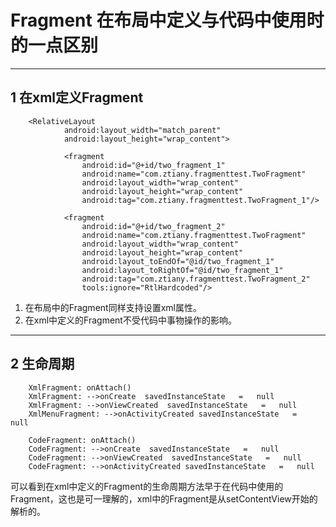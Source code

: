 # Fragment 在布局中定义与代码中使用时的一点区别

---
## 1 在xml定义Fragment

```
    <RelativeLayout
            android:layout_width="match_parent"
            android:layout_height="wrap_content">

            <fragment
                android:id="@+id/two_fragment_1"
                android:name="com.ztiany.fragmenttest.TwoFragment"
                android:layout_width="wrap_content"
                android:layout_height="wrap_content"
                android:tag="com.ztiany.fragmenttest.TwoFragment_1"/>
    
            <fragment
                android:id="@+id/two_fragment_2"
                android:name="com.ztiany.fragmenttest.TwoFragment"
                android:layout_width="wrap_content"
                android:layout_height="wrap_content"
                android:layout_toEndOf="@id/two_fragment_1"
                android:layout_toRightOf="@id/two_fragment_1"
                android:tag="com.ztiany.fragmenttest.TwoFragment_2"
                tools:ignore="RtlHardcoded"/>
```

1. 在布局中的Fragment同样支持设置xml属性。
2. 在xml中定义的Fragment不受代码中事物操作的影响。

---
## 2 生命周期

```
    XmlFragment: onAttach()
    XmlFragment: -->onCreate  savedInstanceState   =   null
    XmlFragment: -->onViewCreated  savedInstanceState   =   null
    XmlMenuFragment: -->onActivityCreated savedInstanceState   =   null

    CodeFragment: onAttach()
    CodeFragment: -->onCreate  savedInstanceState   =   null
    CodeFragment: -->onViewCreated  savedInstanceState   =   null
    CodeFragment: -->onActivityCreated savedInstanceState   =   null
```

可以看到在xml中定义的Fragment的生命周期方法早于在代码中使用的Fragment，这也是可一理解的，xml中的Fragment是从setContentView开始的解析的。
